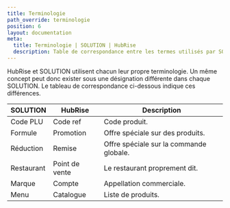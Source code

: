```yaml
---
title: Terminologie
path_override: terminologie
position: 6
layout: documentation
meta:
  title: Terminologie | SOLUTION | HubRise
  description: Table de correspondance entre les termes utilisés par SOLUTION et ceux utilisés par HubRise.
---
```


HubRise et SOLUTION utilisent chacun leur propre terminologie. Un même concept peut donc exister sous une désignation différente dans chaque SOLUTION. Le tableau de correspondance ci-dessous indique ces différences.

| SOLUTION   | HubRise        | Description                             |
| ---------- | -------------- | --------------------------------------- |
| Code PLU   | Code ref       | Code produit.                           |
| Formule    | Promotion      | Offre spéciale sur des produits.        |
| Réduction  | Remise         | Offre spéciale sur la commande globale. |
| Restaurant | Point de vente | Le restaurant proprement dit.           |
| Marque     | Compte         | Appellation commerciale.                |
| Menu       | Catalogue      | Liste de produits.                      |
